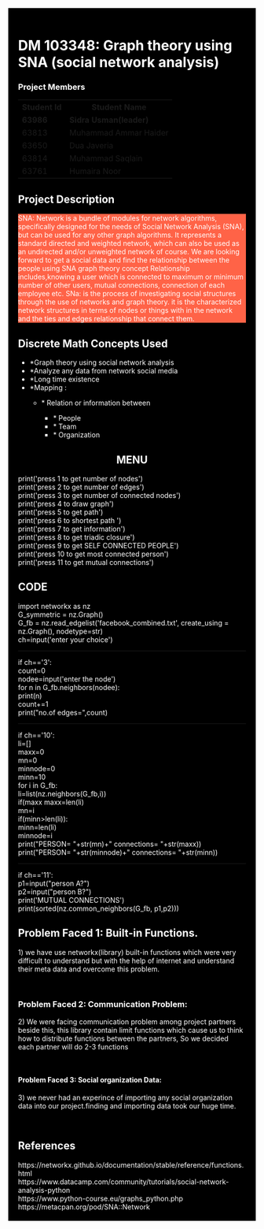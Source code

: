 <!DOCTYPE html>
<html>
<head>
</head>
<body>
     <div style="background-color:black;color:white;padding:20px;">
          <h1> DM 103348: Graph theory using SNA (social network analysis) </h1>
     <h3> Project Members </h3>
          <table style="width:100%">
  <tr>
    <th>Student Id</th>
    <th>Student Name</th> 
  </tr>
  <tr>
       <td><b>63986</b></td>
       <td><b>Sidra Usman(leader)</b></td>
  </tr>
  <tr>
    <td>63813</td>
    <td>Muhammad Ammar Haider</td>
  </tr>
  <tr>
    <td>63650</td>
    <td>Dua Javeria</td>
  </tr>
  <tr>
    <td>63814</td>
    <td>Muhammad Saqlain</td>
  </tr>
  <tr>
    <td>63761</td>
    <td>Humaira Noor</td>
  </tr>
            
</table>

<h2> Project Description </h2>
<p style="background-color:Tomato;"> SNA: Network is a bundle of modules for network algorithms, specifically designed for the needs of Social Network Analysis (SNA), but can be used for any other graph algorithms. It represents a standard directed and weighted network, which can also be used as an undirected and/or unweighted network of course.
We are looking forward to get a social data and find the relationship between the people using SNA graph theory concept 
Relationship includes,knowing a user which is connected to maximum or minimum number of other users, mutual connections, connection of each employee etc.
SNa: is the process of investigating social structures through the use of networks and graph theory. it is the characterized network structures in terms of nodes or things with in the network and the ties and edges relationship that connect them.


</p>

<h2>Discrete Math Concepts Used </h2>
<ul>
     <li>*Graph theory using social network analysis</li>
     <li>*Analyze any data from network social media</li>
     <li>*Long time existence</li>
     <li>*Mapping :</li>
     <ul>
          <li> * Relation or information between</li>
          <ul>
               <li>* People</li>
               <li>* Team </li>
               <li>* Organization</li>
          </ul>
     </ul>
</ul>

 <div>
    </p>
     <center><h2>MENU</h2></center>
     <p>
          print('press 1 to get number of nodes')<br>
          print('press 2 to get number of edges')<br>
          print('press 3 to get number of connected nodes')<br>
          print('press 4 to draw graph')<br>
          print('press 5 to get  path')<br>
          print('press 6 to shortest path ')<br>
          print('press 7 to get information')<br>
          print('press 8 to get triadic closure')<br>
          print('press 9 to get SELF CONNECTED PEOPLE')<br>
          print('press 10 to get most connected person')<br>
          print('press 11 to get mutual connections')
     </p>
         
</div>
<h2>CODE</h2>
<div>
     <p>
          import networkx as nz<br>
          G_symmetric = nz.Graph()<br>
          G_fb = nz.read_edgelist('facebook_combined.txt', create_using = nz.Graph(), nodetype=str)<br>
          ch=input('enter your choice')
          <hr>
          if ch=='3':<br>
          count=0<br>
          nodee=input('enter the node')<br>
          for n in G_fb.neighbors(nodee):<br>
            print(n)<br>
            count+=1<br>
          print("no.of edges=",count)
          <hr>
     if ch=='10': <br>
    li=[]<br>
    maxx=0<br>
    mn=0<br>
    minnode=0<br>
    minn=10<br>
    for i in G_fb:<br>
        li=list(nz.neighbors(G_fb,i))<br>
        if(maxx<len(li)):<br>
            maxx=len(li)<br>
            mn=i<br>
        if(minn>len(li)):<br>
            minn=len(li)<br>
            minnode=i<br>
    print("PERSON= "+str(mn)+"  connections= "+str(maxx))<br>
    print("PERSON= "+str(minnode)+"  connections= "+str(minn))
     <hr>
     if ch=='11':<br>
    p1=input("person A?")<br>
    p2=input("person B?")<br>
    print('MUTUAL CONNECTIONS')<br>
    print(sorted(nz.common_neighbors(G_fb, p1,p2)))
   
          
    
 </div>
<h2> Problem Faced 1: Built-in Functions. </h2>
<p>
     1) we have use networkx(library) built-in functions which were very difficult to understand but with the help of internet and understand their meta data and overcome this problem.</p></BR>
<h3> Problem Faced 2: Communication Problem: </h3>
<p>
     2) We were facing communication problem among project partners beside this, this library contain limit functions which cause us to think how to distribute functions between the partners, So we decided each partner will do 2-3 functions</p></BR>
<h4> Problem Faced 3:  Social organization Data: </h4>
<p>
     3) we never had an experince of importing any social organization data into our project.finding and importing data took our huge      time.</p> </BR>
<h2> References </h2>
https://networkx.github.io/documentation/stable/reference/functions.html<br>
https://www.datacamp.com/community/tutorials/social-network-analysis-python<br>
https://www.python-course.eu/graphs_python.php<br>
https://metacpan.org/pod/SNA::Network

</div>

</body>
</html>
